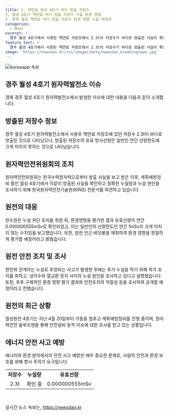 ```yaml
---
title: 1. 핵연료 월성 4호기 바다 방출 저장수
2. 월성 4호기 핵연료 바다 방출 저장수 수출 환경 영향
3. 황제 월성 핵연료 바다 방출 저장수 환경 영향 수출 버려져
categories:
  - News
excerpt: >
  경주 월성 4호기에서 사용된 핵연료 저장조에서 2.3t의 저장수가 바다로 방출된 사실이 확인됐다. 원자력안전위원회는 정확한 누설량과 원인을 조사 중이며, 유효 방사선량은 연간 선량한도에 미치지 못했다. 이에 대한 환경 영향과 안전조치의 적절성에 대한 조사가 이루어질 예정이다. 이와 관련한 원전 인근 바닷물의 채취 및 환경 영향 평가가 이루어질 것으로 예상된다. 4호기는 지난 4월부터 가동을 중단하고 계획예방정비를 진행 중에 있었으며, 원전 안전 문제로 원자력안전 옴부즈맨을 통해 조사를 받고 있다.
feature_text: >
  경주 월성 4호기에서 사용된 핵연료 저장조에서 2.3t의 저장수가 바다로 방출된 사실이 확인됐다. 원자력안전위원회는 정확한 누설량과 원인을 조사 중이며, 유효 방사선량은 연간 선량한도에 미치지 못했다. 이에 대한 환경 영향과 안전조치의 적절성에 대한 조사가 이루어질 예정이다. 이와 관련한 원전 인근 바닷물의 채취 및 환경 영향 평가가 이루어질 것으로 예상된다. 4호기는 지난 4월부터 가동을 중단하고 계획예방정비를 진행 중에 있었으며, 원전 안전 문제로 원자력안전 옴부즈맨을 통해 조사를 받고 있다.
image: 'https://newsdao.kr/res/images/meta/newsdao_breakingnews.jpg'
---
```


<p><img src="https://newsdao.kr/res/images/meta/newsdao_breakingnews.jpg" alt="koreaapp 속보" /></p>

<h2 data-ke-size="size26">경주 월성 4호기 원자력발전소 이슈</h2>

<p data-ke-size="size16">경북 경주 월성 4호기 원자력발전소에서 발생한 이슈에 대한 내용을 다음과 같이 소개합니다.</p>

<h2 data-ke-size="size24">방출된 저장수 정보</h2>

<p data-ke-size="size16">경주 월성 4호기 원자력발전소에서 사용후 핵연료 저장조에 있던 저장수 2.3t이 바다로 방출된 것으로 나타났으나, 방출된 저장수의 유효 방사선량은 일반인 연간 선량한도에 크게 미치지 못하는 것으로 나타났습니다.</p>

<h2 data-ke-size="size24">원자력안전위원회의 조치</h2>

<p data-ke-size="size16">원자력안전위원회는 한국수력원자력으로부터 방출 사실을 보고 받은 이후, 계획예방정비 중인 월성 4호기에서 이같이 방출된 사실을 확인하고 정확한 누설량과 누설 원인을 조사하기 위해 한국원자력안전기술원(KINS) 전문가를 파견하고 있습니다.</p>

<h2 data-ke-size="size24">원전의 대응</h2>

<p data-ke-size="size16">한수원은 누설 차단 조치를 취한 뒤, 환경영향을 평가한 결과 유효선량이 연간 0.000000555mSv로 확인되었고, 이는 일반인의 선량한도인 연간 1mSv의 크게 미치지 않는 수치임을 보고했습니다. 또한, 원전 인근 바닷물을 채취하여 환경 영향을 정밀하게 평가할 예정이라고 밝혔습니다.</p>

<h2 data-ke-size="size24">원전 안전 조치 및 조사</h2>

<p data-ke-size="size16">원안위 관계자는 누설로 추정되는 사고가 발생한 후에는 추가 누설을 막기 위해 즉각 조치를 취하고, 냉각수와 열교환 장치 사이의 누설 원인을 조사하고 있다고 설명했습니다. 또한, 추후 구체적인 환경 영향 평가 결과와 안전조치의 적절성 등을 조사하여 공개할 예정이라고 전했습니다.</p>

<h2 data-ke-size="size24">원전의 최근 상황</h2>

<p data-ke-size="size16">월성원전 4호기는 지난 4월 20일부터 가동을 멈추고 계획예방정비를 진행 중이며, 원자력안전 옴부즈맨을 통해 안전설비 동작 이슈에 대한 조사를 받고 있는 상황입니다.</p>

<h2 data-ke-size="size24">에너지 안전 사고 예방</h2>

<p data-ke-size="size16">에너지와 환경 분야에서의 안전 사고 예방은 매우 중요한 문제로, 사람의 안전과 환경 보호를 위해 항시 주의가 요구됩니다. </p>

<table>
    <tbody>
        <tr>
            <td style="text-align: center; height: 17px;"><b>저장수</b></td>
            <td style="text-align: center; height: 17px;"><b>누설량</b></td>
            <td style="text-align: center; height: 17px;"><b>유효선량</b></td>
        </tr>
        <tr>
            <td style="text-align: center; height: 17px;">2.3t</td>
            <td style="text-align: center; height: 17px;">확인 중</td>
            <td style="text-align: center; height: 17px;">0.000000555mSv</td>
        </tr>
    </tbody>
</table>

<p data-ke-size="size16">&nbsp;</p>
실시간 뉴스 속보는, <a href="https://newsdao.kr" rel="dofollow">https://newsdao.kr</a>


